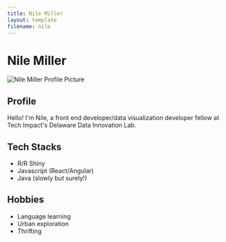 ```yaml
---
title: Nile Miller
layout: template
filename: nile
---
```


# Nile Miller

![Nile Miller Profile Picture](https://user-images.githubusercontent.com/83549283/184902620-205e6ae5-acf3-4025-9b57-2b424427622a.jpeg)

## Profile

Hello! I'm Nile, a front end developer/data visualization developer fellow at Tech Impact's Delaware Data Innovation Lab.

## Tech Stacks

- R/R Shiny
- Javascript (React/Angular)
- Java (slowly but surely!)

## Hobbies

- Language learning
- Urban exploration
- Thrifting
